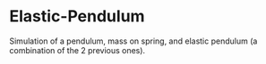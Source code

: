 # Elastic-Pendulum
Simulation of a pendulum, mass on spring, and elastic pendulum (a combination of the 2 previous ones).
